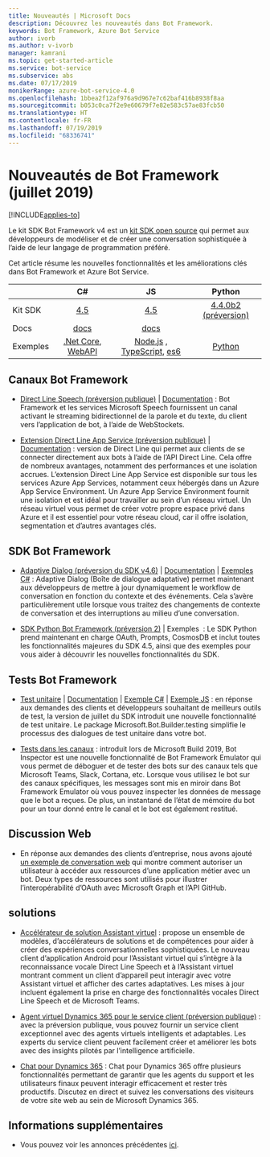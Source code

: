 ```yaml
---
title: Nouveautés | Microsoft Docs
description: Découvrez les nouveautés dans Bot Framework.
keywords: Bot Framework, Azure Bot Service
author: ivorb
ms.author: v-ivorb
manager: kamrani
ms.topic: get-started-article
ms.service: bot-service
ms.subservice: abs
ms.date: 07/17/2019
monikerRange: azure-bot-service-4.0
ms.openlocfilehash: 1bbea2f12af976a9d967e7c62baf416b8938f8aa
ms.sourcegitcommit: b053c0ca7f2e9e60679f7e82e583c57ae83fcb50
ms.translationtype: HT
ms.contentlocale: fr-FR
ms.lasthandoff: 07/19/2019
ms.locfileid: "68336741"
---
```

# <a name="whats-new-in-bot-framework-july-2019"></a>Nouveautés de Bot Framework (juillet 2019)

[!INCLUDE[applies-to](includes/applies-to.md)]

Le kit SDK Bot Framework v4 est un [kit SDK open source][1a] qui permet aux développeurs de modéliser et de créer une conversation sophistiquée à l’aide de leur langage de programmation préféré.

Cet article résume les nouvelles fonctionnalités et les améliorations clés dans Bot Framework et Azure Bot Service.

|   | C#  | JS  | Python |   
|---|:---:|:---:|:------:|
|Kit SDK |[4.5][1] | [4.5][2] | [4.4.0b2 (préversion)][3] | 
|Docs | [docs][5] |[docs][5] |  | |
|Exemples |[.Net Core][6], [WebAPI][10] |[Node.js][7] , [TypeScript][8], [es6][9]  | [Python][111] | | 

[1a]:https://github.com/microsoft/botframework-sdk/#readme
[1]:https://github.com/Microsoft/botbuilder-dotnet/#packages
[2]:https://github.com/Microsoft/botbuilder-js#packages
[3]:https://github.com/Microsoft/botbuilder-python#packages
[5]:https://docs.microsoft.com/azure/bot-service/?view=azure-bot-service-4.0
[6]:https://github.com/Microsoft/BotBuilder-Samples/tree/master/samples/csharp_dotnetcore
[7]:https://github.com/Microsoft/BotBuilder-Samples/tree/master/samples/javascript_nodejs
[8]:https://github.com/Microsoft/BotBuilder-Samples/tree/master/samples/javascript_typescript
[9]:https://github.com/Microsoft/BotBuilder-Samples/tree/master/samples/javascript_es6
[10]:https://github.com/Microsoft/BotBuilder-Samples/tree/master/samples/csharp_webapi
[111]:https://github.com/Microsoft/botbuilder-python/tree/master/samples


## <a name="bot-framework-channels"></a>Canaux Bot Framework
- [Direct Line Speech (préversion publique)](https://aka.ms/streaming-extensions) | [Documentation](https://docs.microsoft.com/azure/bot-service/directline-speech-bot?view=azure-bot-service-4.0) : Bot Framework et les services Microsoft Speech fournissent un canal activant le streaming bidirectionnel de la parole et du texte, du client vers l’application de bot, à l’aide de WebStockets.  

- [Extension Direct Line App Service (préversion publique)](https://portal.azure.com) | [Documentation](https://aka.ms/directline-ase) : version de Direct Line qui permet aux clients de se connecter directement aux bots à l’aide de l’API Direct Line. Cela offre de nombreux avantages, notamment des performances et une isolation accrues. L’extension Direct Line App Service est disponible sur tous les services Azure App Services, notamment ceux hébergés dans un Azure App Service Environment. Un Azure App Service Environment fournit une isolation et est idéal pour travailler au sein d’un réseau virtuel. Un réseau virtuel vous permet de créer votre propre espace privé dans Azure et il est essentiel pour votre réseau cloud, car il offre isolation, segmentation et d’autres avantages clés. 

## <a name="bot-framework-sdk"></a>SDK Bot Framework
- [Adaptive Dialog (préversion du SDK v4.6)](https://github.com/Microsoft/BotBuilder-Samples/tree/master/experimental/adaptive-dialog#readme) | [Documentation](https://github.com/Microsoft/BotBuilder-Samples/tree/master/experimental/adaptive-dialog/docs) | [Exemples C#](https://github.com/Microsoft/BotBuilder-Samples/tree/master/experimental/adaptive-dialog/csharp_dotnetcore) : Adaptive Dialog (Boîte de dialogue adaptative) permet maintenant aux développeurs de mettre à jour dynamiquement le workflow de conversation en fonction du contexte et des événements. Cela s’avère particulièrement utile lorsque vous traitez des changements de contexte de conversation et des interruptions au milieu d’une conversation. 
  
- [SDK Python Bot Framework (préversion 2)](https://github.com/microsoft/botbuilder-python) | Exemples [](https://github.com/Microsoft/botbuilder-python/tree/master/samples) : Le SDK Python prend maintenant en charge OAuth, Prompts, CosmosDB et inclut toutes les fonctionnalités majeures du SDK 4.5, ainsi que des exemples pour vous aider à découvrir les nouvelles fonctionnalités du SDK.

## <a name="bot-framework-testing"></a>Tests Bot Framework
- [Test unitaire](http://aka.ms/bot-test-package) | [Documentation](https://aka.ms/testing-framework) | [Exemple C#](https://aka.ms/corebot-test) | [Exemple JS](https://aka.ms/js-core-test-sample) : en réponse aux demandes des clients et développeurs souhaitant de meilleurs outils de test, la version de juillet du SDK introduit une nouvelle fonctionnalité de test unitaire. Le package Microsoft.Bot.Builder.testing simplifie le processus des dialogues de test unitaire dans votre bot. 

- [Tests dans les canaux](https://github.com/Microsoft/BotFramework-Emulator/releases) : introduit lors de Microsoft Build 2019, Bot Inspector est une nouvelle fonctionnalité de Bot Framework Emulator qui vous permet de déboguer et de tester des bots sur des canaux tels que Microsoft Teams, Slack, Cortana, etc. Lorsque vous utilisez le bot sur des canaux spécifiques, les messages sont mis en miroir dans Bot Framework Emulator où vous pouvez inspecter les données de message que le bot a reçues. De plus, un instantané de l’état de mémoire du bot pour un tour donné entre le canal et le bot est également restitué.

## <a name="web-chat"></a>Discussion Web
- En réponse aux demandes des clients d’entreprise, nous avons ajouté [un exemple de conversation web](https://github.com/microsoft/BotFramework-WebChat/tree/master/samples/19.a.single-sign-on-for-enterprise-apps#single-sign-on-demo-for-enterprise-apps-using-oauth) qui montre comment autoriser un utilisateur à accéder aux ressources d’une application métier avec un bot. Deux types de ressources sont utilisés pour illustrer l’interopérabilité d’OAuth avec Microsoft Graph et l’API GitHub.

## <a name="solutions"></a>solutions
- [Accélérateur de solution Assistant virtuel](https://github.com/Microsoft/botframework-solutions#readme) : propose un ensemble de modèles, d’accélérateurs de solutions et de compétences pour aider à créer des expériences conversationnelles sophistiquées. Le nouveau client d’application Android pour l’Assistant virtuel qui s’intègre à la reconnaissance vocale Direct Line Speech et à l’Assistant virtuel montrant comment un client d’appareil peut interagir avec votre Assistant virtuel et afficher des cartes adaptatives. Les mises à jour incluent également la prise en charge des fonctionnalités vocales Direct Line Speech et de Microsoft Teams.
  
- [Agent virtuel Dynamics 365 pour le service client (préversion publique)](https://dynamics.microsoft.com/en-us/ai/virtual-agent-for-customer-service/) : avec la préversion publique, vous pouvez fournir un service client exceptionnel avec des agents virtuels intelligents et adaptables. Les experts du service client peuvent facilement créer et améliorer les bots avec des insights pilotés par l’intelligence artificielle.
  
- [Chat pour Dynamics 365](https://www.powerobjects.com/powerpacks/powerchat/) : Chat pour Dynamics 365 offre plusieurs fonctionnalités permettant de garantir que les agents du support et les utilisateurs finaux peuvent interagir efficacement et rester très productifs. Discutez en direct et suivez les conversations des visiteurs de votre site web au sein de Microsoft Dynamics 365.

## <a name="additional-information"></a>Informations supplémentaires
- Vous pouvez voir les annonces précédentes [ici](what-is-new-archive.md).
